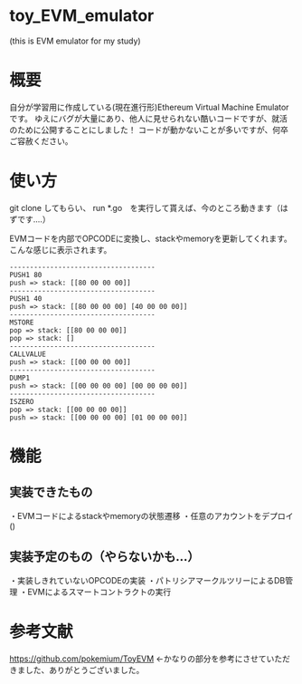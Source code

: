 # toy_EVM_emulator
(this is EVM emulator for my study)

# 概要
自分が学習用に作成している(現在進行形)Ethereum Virtual Machine Emulatorです。
ゆえにバグが大量にあり、他人に見せられない酷いコードですが、就活のために公開することにしました！
コードが動かないことが多いですが、何卒ご容赦ください。

# 使い方
git clone してもらい、 run *.go　を実行して貰えば、今のところ動きます（はずです....）

EVMコードを内部でOPCODEに変換し、stackやmemoryを更新してくれます。
こんな感じに表示されます。
```
------------------------------------
PUSH1 80
push => stack: [[80 00 00 00]]
------------------------------------
PUSH1 40
push => stack: [[80 00 00 00] [40 00 00 00]]
------------------------------------
MSTORE
pop => stack: [[80 00 00 00]]
pop => stack: []
------------------------------------
CALLVALUE
push => stack: [[00 00 00 00]]
------------------------------------
DUMP1
push => stack: [[00 00 00 00] [00 00 00 00]]
------------------------------------
ISZERO
pop => stack: [[00 00 00 00]]
push => stack: [[00 00 00 00] [01 00 00 00]]
```

# 機能
## 実装できたもの
・EVMコードによるstackやmemoryの状態遷移
・任意のアカウントをデプロイ()

## 実装予定のもの（やらないかも...）
・実装しきれていないOPCODEの実装
・パトリシアマークルツリーによるDB管理
・EVMによるスマートコントラクトの実行

# 参考文献
https://github.com/pokemium/ToyEVM <-かなりの部分を参考にさせていただきました、ありがとうございました。